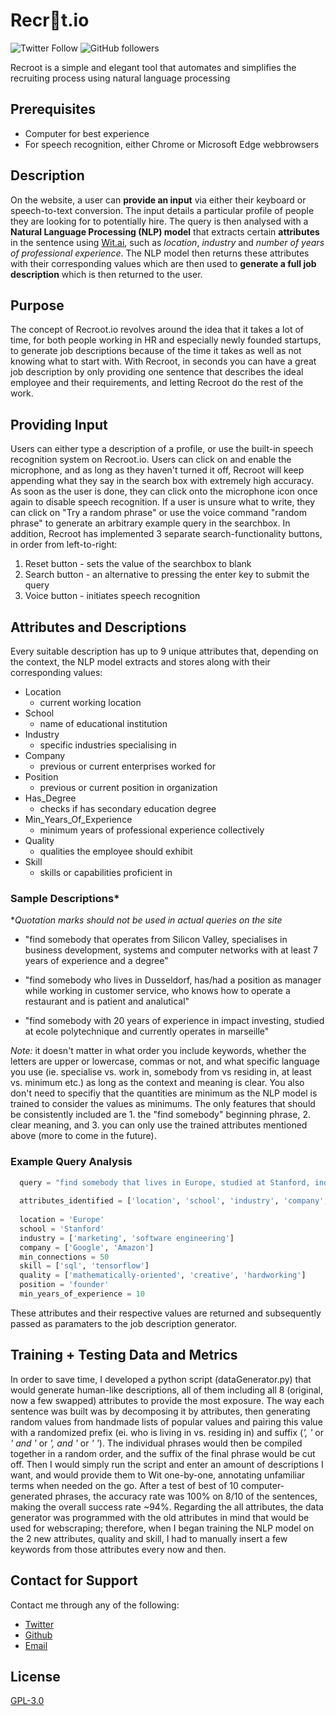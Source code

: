 # Recr👀t.io
![Twitter Follow](https://img.shields.io/twitter/follow/MendeleevSteve?style=social) ![GitHub followers](https://img.shields.io/github/followers/StiopaPopa?style=social)  

Recroot is a simple and elegant tool that automates and simplifies the recruiting process using natural language processing

## Prerequisites

- Computer for best experience
- For speech recognition, either Chrome or Microsoft Edge webbrowsers

## Description

On the website, a user can **provide an input** via either their keyboard or speech-to-text conversion. The input details a particular profile of people they are looking for to potentially hire. The query is then analysed with a **Natural Language Processing (NLP) model** that extracts certain **attributes** in the sentence using [Wit.ai](https://wit.ai/), such as *location*, *industry* and *number of years of professional experience*. The NLP model then returns these attributes with their corresponding values which are then used to **generate a full job description** which is then returned to the user.

## Purpose

The concept of Recroot.io revolves around the idea that it takes a lot of time, for both people working in HR and especially newly founded startups, to generate job descriptions because of the time it takes as well as not knowing what to start with. With Recroot, in seconds you can have a great job description by only providing one sentence that describes the ideal employee and their requirements, and letting Recroot do the rest of the work.

## Providing Input

Users can either type a description of a profile, or use the built-in speech recognition system on Recroot.io. Users can click on and enable the microphone, and as long as they haven't turned it off, Recroot will keep appending what they say in the search box with extremely high accuracy. As soon as the user is done, they can click onto the microphone icon once again to disable speech recognition. If a user is unsure what to write, they can click on "Try a random phrase" or use the voice command "random phrase" to generate an arbitrary example query in the searchbox. In addition, Recroot has implemented 3 separate search-functionality buttons, in order from left-to-right:

1. Reset button - sets the value of the searchbox to blank
2. Search button - an alternative to pressing the enter key to submit the query
3. Voice button - initiates speech recognition

## Attributes and Descriptions

Every suitable description has up to 9 unique attributes that, depending on the context, the NLP model extracts and stores along with their corresponding values:

- Location
  - current working location
- School
  - name of educational institution
- Industry
  - specific industries specialising in
- Company
  - previous or current enterprises worked for
- Position
  - previous or current position in organization
- Has_Degree
  - checks if has secondary education degree
- Min_Years_Of_Experience
  - minimum years of professional experience collectively
- Quality
  - qualities the employee should exhibit
- Skill
  - skills or capabilities proficient in
  
### Sample Descriptions* 
**Quotation marks should not be used in actual queries on the site*

- "find somebody that operates from Silicon Valley, specialises in business development, systems and computer networks with at least 7 years of experience and a degree"

- "find somebody who lives in Dusseldorf, has/had a position as manager while working in customer service, who knows how to operate a restaurant and is patient and analutical"

- "find somebody with 20 years of experience in impact investing, studied at ecole polytechnique and currently operates in marseille"

*Note:* it doesn't matter in what order you include keywords, whether the letters are upper or lowercase, commas or not, and what specific language you use (ie. specialise vs. work in, somebody from vs residing in, at least vs. minimum etc.) as long as the context and meaning is clear. You also don't need to specifiy that the quantities are minimum as the NLP model is trained to consider the values as minimums. The only features that should be consistently included are 1. the "find somebody" beginning phrase, 2. clear meaning, and 3. you can only use the trained attributes mentioned above (more to come in the future). 
  
### Example Query Analysis

```python
  query = "find somebody that lives in Europe, studied at Stanford, industries are marketing and software engineering, worked at Google or Amazon, is a founder, knows sql and tensorflow and is mathematically-oriented, creative and hardworking, and has a minimum of 10 years of experience"
  
  attributes_identified = ['location', 'school', 'industry', 'company', 'position', 'skill', 'quality', 'min_years_of_experience']
  
  location = 'Europe'
  school = 'Stanford'
  industry = ['marketing', 'software engineering']
  company = ['Google', 'Amazon']
  min_connections = 50
  skill = ['sql', 'tensorflow']
  quality = ['mathematically-oriented', 'creative', 'hardworking']
  position = 'founder'
  min_years_of_experience = 10
```

These attributes and their respective values are returned and subsequently passed as paramaters to the job description generator.

## Training + Testing Data and Metrics

In order to save time, I developed a python script (dataGenerator.py) that would generate human-like descriptions, all of them including all 8 (original, now a few swapped) attributes to provide the most exposure. The way each sentence was built was by decomposing it by attributes, then generating random values from handmade lists of popular values and pairing this value with a randomized prefix (ei. who is living in vs. residing in) and suffix (*', '* or *' and '* or *', and '* or *' '*). The individual phrases would then be compiled together in a random order, and the suffix of the final phrase would be cut off. Then I would simply run the script and enter an amount of descriptions I want, and would provide them to Wit one-by-one, annotating unfamiliar terms when needed on the go. After a test of best of 10 computer-generated phrases, the accuracy rate was 100% on 8/10 of the sentences, making the overall success rate ~94%. Regarding the all attributes, the data generator was programmed with the old attributes in mind that would be used for webscraping; therefore, when I began training the NLP model on the 2 new attributes, quality and skill, I had to manually insert a few keywords from those attributes every now and then.


## Contact for Support

Contact me through any of the following:
- [Twitter](https://twitter.com/SteveMendeleev) 
- [Github](https://github.com/StiopaPopa)
- [Email](mailto:smendeleev7@gmail.com)

## License
[GPL-3.0](https://github.com/StiopaPopa/recroot.io/blob/master/LICENSE)



